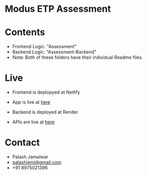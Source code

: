 # Modus ETP Assessment 

# Contents
- Frontend Logic: "Assessment"
- Backend Logic: "Assessment-Backend"
- Note: Both of these folders have their individual Readme files.

# Live

- Frontend is deplopyed at Netlify
- App is live at [here](https://amazing-sfogliatella-ca88fc.netlify.app/)

- Backend is deployed at Render
- APIs are live at [here](https://mtp-assessment-apis.onrender.com)

# Contact
-   Palash Jamaiwar
-   palashjemi@gmail.com
-   +91 8975021396